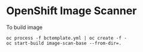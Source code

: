 # OpenShift Image Scanner

To build image
```
oc process -f bctemplate.yml | oc create -f -
oc start-build image-scan-base --from-dir=.
```
